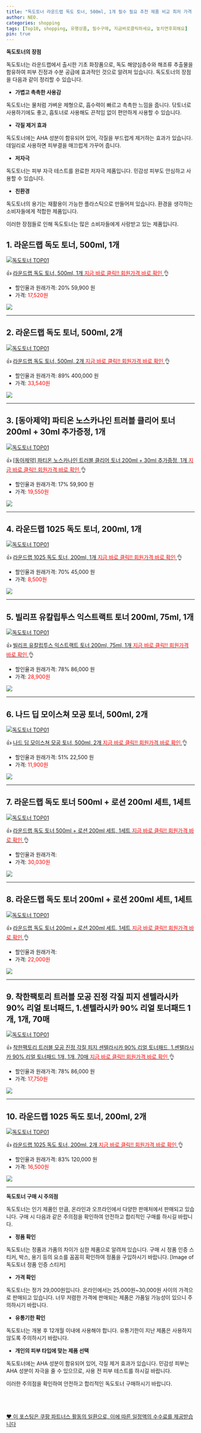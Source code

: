 ```yaml
---
title: "독도토너 라운드랩 독도 토너, 500ml, 1개 필수 필요 추천 제품 비교 최저 가격 비교 장점 구매 후기 구매평"
author: NEO.
categories: shopping
tags: [Top10, shopping, 유행상품, 필수구매, 지금바로클릭하세요, 놓치면후회해요]
pin: true
---
```

**독도토너의 장점**

독도토너는 라운드랩에서 출시한 기초 화장품으로, 독도 해양심층수와 해조류 추출물을 함유하여 피부 진정과 수분 공급에 효과적인 것으로 알려져 있습니다. 독도토너의 장점을 다음과 같이 정리할 수 있습니다.

* **가볍고 촉촉한 사용감**

독도토너는 물처럼 가벼운 제형으로, 흡수력이 빠르고 촉촉한 느낌을 줍니다. 닦토너로 사용하기에도 좋고, 흡토너로 사용해도 끈적임 없이 편안하게 사용할 수 있습니다.

* **각질 제거 효과**

독도토너에는 AHA 성분이 함유되어 있어, 각질을 부드럽게 제거하는 효과가 있습니다. 데일리로 사용하면 피부결을 매끄럽게 가꾸어 줍니다.

* **저자극**

독도토너는 피부 자극 테스트를 완료한 저자극 제품입니다. 민감성 피부도 안심하고 사용할 수 있습니다.

* **친환경**

독도토너의 용기는 재활용이 가능한 플라스틱으로 만들어져 있습니다. 환경을 생각하는 소비자들에게 적합한 제품입니다.

이러한 장점들로 인해 독도토너는 많은 소비자들에게 사랑받고 있는 제품입니다.

   

## 1. 라운드랩 독도 토너, 500ml, 1개

[![독도토너 TOP01](https://thumbnail9.coupangcdn.com/thumbnails/remote/490x490ex/image/retail/images/3226001223578882-9222f04f-560c-4035-a00c-4f83e43b2902.jpg)](https://link.coupang.com/re/AFFSDP?lptag=AF3617701&subid=GithubCoopas&pageKey=1414809213&traceid=V0-153&itemId=2451494211&vendorItemId=70445138100)


👍 [라운드랩 독도 토너, 500ml, 1개 <font color=red> 지금 바로 클릭!! 회원가격 바로 확인 </font> ](https://link.coupang.com/re/AFFSDP?lptag=AF3617701&subid=GithubCoopas&pageKey=1414809213&traceid=V0-153&itemId=2451494211&vendorItemId=70445138100) 👌 


- 할인율과 원래가격: 20%  59,900   원
- 가격: <span style='color:red'>17,520원</span>

[![](/discount_price.png)](https://link.coupang.com/re/AFFSDP?lptag=AF3617701&subid=GithubCoopas&pageKey=1414809213&traceid=V0-153&itemId=2451494211&vendorItemId=70445138100)

---


   

## 2. 라운드랩 독도 토너, 500ml, 2개

[![독도토너 TOP01](https://thumbnail8.coupangcdn.com/thumbnails/remote/490x490ex/image/retail/images/d2bf24ec-d94d-4aec-ad26-5894ae4ca4929210993002707270213.png)](https://link.coupang.com/re/AFFSDP?lptag=AF3617701&subid=GithubCoopas&pageKey=1414809213&traceid=V0-153&itemId=19167549620&vendorItemId=86285862718)


👍 [라운드랩 독도 토너, 500ml, 2개 <font color=red> 지금 바로 클릭!! 회원가격 바로 확인 </font> ](https://link.coupang.com/re/AFFSDP?lptag=AF3617701&subid=GithubCoopas&pageKey=1414809213&traceid=V0-153&itemId=19167549620&vendorItemId=86285862718) 👌 


- 할인율과 원래가격: 89%  400,000   원
- 가격: <span style='color:red'>33,540원</span>

[![](/discount_price.png)](https://link.coupang.com/re/AFFSDP?lptag=AF3617701&subid=GithubCoopas&pageKey=1414809213&traceid=V0-153&itemId=19167549620&vendorItemId=86285862718)

---


   

## 3. [동아제약] 파티온 노스카나인 트러블 클리어 토너 200ml + 30ml 추가증정, 1개

[![독도토너 TOP01](https://thumbnail10.coupangcdn.com/thumbnails/remote/490x490ex/image/vendor_inventory/bf4d/32fccf069d2a99dec1f7b4a614dd84b50a81d481c11103d825c02cda668f.jpg)](https://link.coupang.com/re/AFFSDP?lptag=AF3617701&subid=GithubCoopas&pageKey=7228178078&traceid=V0-153&itemId=18334254283&vendorItemId=85354321177)


👍 [[동아제약] 파티온 노스카나인 트러블 클리어 토너 200ml + 30ml 추가증정, 1개 <font color=red> 지금 바로 클릭!! 회원가격 바로 확인 </font> ](https://link.coupang.com/re/AFFSDP?lptag=AF3617701&subid=GithubCoopas&pageKey=7228178078&traceid=V0-153&itemId=18334254283&vendorItemId=85354321177) 👌 


- 할인율과 원래가격: 17%  59,900   원
- 가격: <span style='color:red'>19,550원</span>

[![](/discount_price.png)](https://link.coupang.com/re/AFFSDP?lptag=AF3617701&subid=GithubCoopas&pageKey=7228178078&traceid=V0-153&itemId=18334254283&vendorItemId=85354321177)

---


   

## 4. 라운드랩 1025 독도 토너, 200ml, 1개

[![독도토너 TOP01](https://thumbnail6.coupangcdn.com/thumbnails/remote/490x490ex/image/retail/images/2282567010300823-82e6a144-35b2-4602-b7a2-f5b8e8703863.jpg)](https://link.coupang.com/re/AFFSDP?lptag=AF3617701&subid=GithubCoopas&pageKey=1414809213&traceid=V0-153&itemId=2779751047&vendorItemId=5484609359)


👍 [라운드랩 1025 독도 토너, 200ml, 1개 <font color=red> 지금 바로 클릭!! 회원가격 바로 확인 </font> ](https://link.coupang.com/re/AFFSDP?lptag=AF3617701&subid=GithubCoopas&pageKey=1414809213&traceid=V0-153&itemId=2779751047&vendorItemId=5484609359) 👌 


- 할인율과 원래가격: 70%  45,000   원
- 가격: <span style='color:red'>8,500원</span>

[![](/discount_price.png)](https://link.coupang.com/re/AFFSDP?lptag=AF3617701&subid=GithubCoopas&pageKey=1414809213&traceid=V0-153&itemId=2779751047&vendorItemId=5484609359)

---


   

## 5. 빌리프 유칼립투스 익스트랙트 토너 200ml, 75ml, 1개

[![독도토너 TOP01](https://thumbnail8.coupangcdn.com/thumbnails/remote/490x490ex/image/vendor_inventory/435b/7cbd437e2c28b6a5d9d0ebd21edb8e98443eaadc50bd03ac1bacb0b61cc5.jpg)](https://link.coupang.com/re/AFFSDP?lptag=AF3617701&subid=GithubCoopas&pageKey=18616909&traceid=V0-153&itemId=19356954933&vendorItemId=86469997660)


👍 [빌리프 유칼립투스 익스트랙트 토너 200ml, 75ml, 1개 <font color=red> 지금 바로 클릭!! 회원가격 바로 확인 </font> ](https://link.coupang.com/re/AFFSDP?lptag=AF3617701&subid=GithubCoopas&pageKey=18616909&traceid=V0-153&itemId=19356954933&vendorItemId=86469997660) 👌 


- 할인율과 원래가격: 78%  86,000   원
- 가격: <span style='color:red'>28,900원</span>

[![](/discount_price.png)](https://link.coupang.com/re/AFFSDP?lptag=AF3617701&subid=GithubCoopas&pageKey=18616909&traceid=V0-153&itemId=19356954933&vendorItemId=86469997660)

---


   

## 6. 나드 딥 모이스쳐 모공 토너, 500ml, 2개

[![독도토너 TOP01](https://thumbnail8.coupangcdn.com/thumbnails/remote/490x490ex/image/retail/images/1872237633979292-d2977c9c-ccfa-4ced-93fd-7f70d5df6e6f.jpg)](https://link.coupang.com/re/AFFSDP?lptag=AF3617701&subid=GithubCoopas&pageKey=5624932410&traceid=V0-153&itemId=19168439937&vendorItemId=76418969041)


👍 [나드 딥 모이스쳐 모공 토너, 500ml, 2개 <font color=red> 지금 바로 클릭!! 회원가격 바로 확인 </font> ](https://link.coupang.com/re/AFFSDP?lptag=AF3617701&subid=GithubCoopas&pageKey=5624932410&traceid=V0-153&itemId=19168439937&vendorItemId=76418969041) 👌 


- 할인율과 원래가격: 51%  22,500   원
- 가격: <span style='color:red'>11,900원</span>

[![](/discount_price.png)](https://link.coupang.com/re/AFFSDP?lptag=AF3617701&subid=GithubCoopas&pageKey=5624932410&traceid=V0-153&itemId=19168439937&vendorItemId=76418969041)

---


   

## 7. 라운드랩 독도 토너 500ml + 로션 200ml 세트, 1세트

[![독도토너 TOP01](https://thumbnail10.coupangcdn.com/thumbnails/remote/490x490ex/image/retail/images/2422274665120793-2a898ec6-7477-460b-8a6e-7ed57067479f.jpg)](https://link.coupang.com/re/AFFSDP?lptag=AF3617701&subid=GithubCoopas&pageKey=5065206671&traceid=V0-153&itemId=6845865291&vendorItemId=74138477804)


👍 [라운드랩 독도 토너 500ml + 로션 200ml 세트, 1세트 <font color=red> 지금 바로 클릭!! 회원가격 바로 확인 </font> ](https://link.coupang.com/re/AFFSDP?lptag=AF3617701&subid=GithubCoopas&pageKey=5065206671&traceid=V0-153&itemId=6845865291&vendorItemId=74138477804) 👌 


- 할인율과 원래가격: 
- 가격: <span style='color:red'>30,030원</span>

[![](/discount_price.png)](https://link.coupang.com/re/AFFSDP?lptag=AF3617701&subid=GithubCoopas&pageKey=5065206671&traceid=V0-153&itemId=6845865291&vendorItemId=74138477804)

---


   

## 8. 라운드랩 독도 토너 200ml + 로션 200ml 세트, 1세트

[![독도토너 TOP01](https://thumbnail9.coupangcdn.com/thumbnails/remote/490x490ex/image/retail/images/4089689149547748-3cdc53a9-9448-4a1f-ba79-553af99a0921.jpg)](https://link.coupang.com/re/AFFSDP?lptag=AF3617701&subid=GithubCoopas&pageKey=6373126410&traceid=V0-153&itemId=13507841231&vendorItemId=80761919972)


👍 [라운드랩 독도 토너 200ml + 로션 200ml 세트, 1세트 <font color=red> 지금 바로 클릭!! 회원가격 바로 확인 </font> ](https://link.coupang.com/re/AFFSDP?lptag=AF3617701&subid=GithubCoopas&pageKey=6373126410&traceid=V0-153&itemId=13507841231&vendorItemId=80761919972) 👌 


- 할인율과 원래가격: 
- 가격: <span style='color:red'>22,000원</span>

[![](/discount_price.png)](https://link.coupang.com/re/AFFSDP?lptag=AF3617701&subid=GithubCoopas&pageKey=6373126410&traceid=V0-153&itemId=13507841231&vendorItemId=80761919972)

---


   

## 9. 착한팩토리 트러블 모공 진정 각질 피지 센텔라시카 90% 리얼 토너패드, 1.센텔라시카 90% 리얼 토너패드 1개, 1개, 70매

[![독도토너 TOP01](https://thumbnail10.coupangcdn.com/thumbnails/remote/490x490ex/image/vendor_inventory/3130/cb8119c8a67824cd4a5b3098882b27a0fe2cb48250108dbfbee1d5b0f455.jpg)](https://link.coupang.com/re/AFFSDP?lptag=AF3617701&subid=GithubCoopas&pageKey=5954723019&traceid=V0-153&itemId=10655587130&vendorItemId=78464080574)


👍 [착한팩토리 트러블 모공 진정 각질 피지 센텔라시카 90% 리얼 토너패드, 1.센텔라시카 90% 리얼 토너패드 1개, 1개, 70매 <font color=red> 지금 바로 클릭!! 회원가격 바로 확인 </font> ](https://link.coupang.com/re/AFFSDP?lptag=AF3617701&subid=GithubCoopas&pageKey=5954723019&traceid=V0-153&itemId=10655587130&vendorItemId=78464080574) 👌 


- 할인율과 원래가격: 78%  86,000   원
- 가격: <span style='color:red'>17,750원</span>

[![](/discount_price.png)](https://link.coupang.com/re/AFFSDP?lptag=AF3617701&subid=GithubCoopas&pageKey=5954723019&traceid=V0-153&itemId=10655587130&vendorItemId=78464080574)

---


   

## 10. 라운드랩 1025 독도 토너, 200ml, 2개

[![독도토너 TOP01](https://thumbnail8.coupangcdn.com/thumbnails/remote/490x490ex/image/retail/images/cbb745fb-0138-46ff-8307-570b6e3c47265706341798290454393.png)](https://link.coupang.com/re/AFFSDP?lptag=AF3617701&subid=GithubCoopas&pageKey=1414809213&traceid=V0-153&itemId=19167223017&vendorItemId=86285547473)


👍 [라운드랩 1025 독도 토너, 200ml, 2개 <font color=red> 지금 바로 클릭!! 회원가격 바로 확인 </font> ](https://link.coupang.com/re/AFFSDP?lptag=AF3617701&subid=GithubCoopas&pageKey=1414809213&traceid=V0-153&itemId=19167223017&vendorItemId=86285547473) 👌 


- 할인율과 원래가격: 83%  120,000   원
- 가격: <span style='color:red'>16,500원</span>

[![](/discount_price.png)](https://link.coupang.com/re/AFFSDP?lptag=AF3617701&subid=GithubCoopas&pageKey=1414809213&traceid=V0-153&itemId=19167223017&vendorItemId=86285547473)

---
**독도토너 구매 시 주의점**

독도토너는 인기 제품인 만큼, 온라인과 오프라인에서 다양한 판매처에서 판매되고 있습니다. 구매 시 다음과 같은 주의점을 확인하여 안전하고 합리적인 구매를 하시길 바랍니다.

* **정품 확인**

독도토너는 정품과 가품의 차이가 심한 제품으로 알려져 있습니다. 구매 시 정품 인증 스티커, 박스, 용기 등의 요소를 꼼꼼히 확인하여 정품을 구입하시기 바랍니다.
[Image of 독도토너 정품 인증 스티커]

* **가격 확인**

독도토너는 정가 29,000원입니다. 온라인에서는 25,000원~30,000원 사이의 가격으로 판매되고 있습니다. 너무 저렴한 가격에 판매되는 제품은 가품일 가능성이 있으니 주의하시기 바랍니다.

* **유통기한 확인**

독도토너는 개봉 후 12개월 이내에 사용해야 합니다. 유통기한이 지난 제품은 사용하지 않도록 주의하시기 바랍니다.

* **개인의 피부 타입에 맞는 제품 선택**

독도토너에는 AHA 성분이 함유되어 있어, 각질 제거 효과가 있습니다. 민감성 피부는 AHA 성분이 자극을 줄 수 있으므로, 사용 전 피부 테스트를 하시길 바랍니다.

이러한 주의점을 확인하여 안전하고 합리적인 독도토너 구매하시기 바랍니다.<br><br><br><br><br> [ ❤  이 포스팅은 쿠팡 파트너스 활동의 일환으로, 이에 따른 일정액의 수수료를 제공받습니다](https://link.coupang.com/a/bcEFyh)
